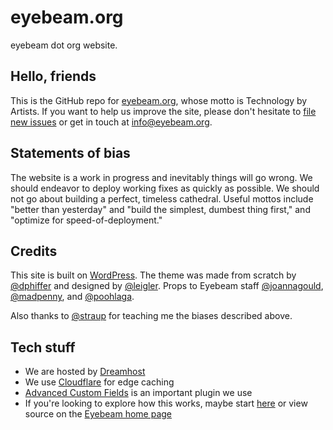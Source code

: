 # eyebeam.org

eyebeam dot org website.

## Hello, friends

This is the GitHub repo for [eyebeam.org](https://eyebeam.org/), whose motto is
Technology by Artists. If you want to help us improve the site, please don't
hesitate to [file new issues](https://github.com/eyebeam/eyebeam.org/issues/)
or get in touch at [info@eyebeam.org](mailto:info@eyebeam.org).

## Statements of bias

The website is a work in progress and inevitably things will go wrong. We should
endeavor to deploy working fixes as quickly as possible. We should not go about
building a perfect, timeless cathedral. Useful mottos include "better than
yesterday" and "build the simplest, dumbest thing first," and "optimize for
speed-of-deployment."

## Credits

This site is built on [WordPress](https://wordpress.org/). The theme was made
from scratch by [@dphiffer](https://github.com/dphiffer) and designed by
[@leigler](https://github.com/leigler). Props to Eyebeam staff
[@joannagould](https://github.com/joannagould),
[@madpenny](https://github.com/madpenny), and
[@poohlaga](https://github.com/poohlaga).

Also thanks to [@straup](https://github.com/straup) for teaching me the biases
described above.

## Tech stuff

* We are hosted by [Dreamhost](https://dreamhost.com/)
* We use [Cloudflare](https://cloudflare.com/) for edge caching
* [Advanced Custom Fields](https://advancedcustomfields.com/) is an important
  plugin we use
* If you're looking to explore how this works, maybe start
  [here](https://github.com/eyebeam/eyebeam.org/blob/master/wp-content/themes/eyebeam2018/index.php)
  or view source on the [Eyebeam home page](https://www.eyebeam.org/)
